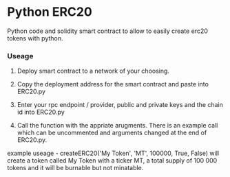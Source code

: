 # Python ERC20
Python code and solidity smart contract to allow to easily create erc20 tokens with python.

### Useage
1. Deploy smart contract to a network of your choosing.

2. Copy the deployment address for the smart contract and paste into ERC20.py

3. Enter your rpc endpoint / provider, public and private keys and the chain id into ERC20.py

4. Call the function with the appriate arugments. There is an example call which can be uncommented and arguments changed at the end of ERC20.py.

example useage - createERC20('My Token', 'MT', 100000, True, False) will create a token called My Token with a ticker MT, a total supply of 100 000 tokens and it will be burnable but not minatable.
